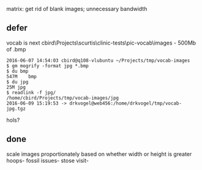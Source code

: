 matrix:
get rid of blank images; unnecessary bandwidth

## defer

vocab is next 
    cbird\Projects\scurtis\clinic-tests\pic-vocab\images - 500Mb of .bmp

    2016-06-07 14:54:03 cbird@q108-vlubuntu ~/Projects/tmp/vocab-images
    $ gm mogrify -format jpg *.bmp
    $ du bmp
    547M    bmp
    $ du jpg
    25M jpg
    $ readlink -f jpg/
    /home/cbird/Projects/tmp/vocab-images/jpg
    2016-06-09 15:19:53 -> drkvogel@web456:/home/drkvogel/tmp/vocab-jpg.tgz

hols?

## done

scale images proportionately based on whether width or height is greater
hoops-
fossil issues-
stose visit-
